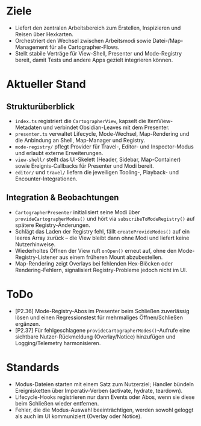 # Ziele
- Liefert den zentralen Arbeitsbereich zum Erstellen, Inspizieren und Reisen über Hexkarten.
- Orchestriert den Wechsel zwischen Arbeitsmodi sowie Datei-/Map-Management für alle Cartographer-Flows.
- Stellt stabile Verträge für View-Shell, Presenter und Mode-Registry bereit, damit Tests und andere Apps gezielt integrieren können.

# Aktueller Stand
## Strukturüberblick
- `index.ts` registriert die `CartographerView`, kapselt die ItemView-Metadaten und verbindet Obsidian-Leaves mit dem Presenter.
- `presenter.ts` verwaltet Lifecycle, Mode-Wechsel, Map-Rendering und die Anbindung an Shell, Map-Manager und Registry.
- `mode-registry/` pflegt Provider für Travel-, Editor- und Inspector-Modus und erlaubt externe Erweiterungen.
- `view-shell/` stellt das UI-Skelett (Header, Sidebar, Map-Container) sowie Ereignis-Callbacks für Presenter und Modi bereit.
- `editor/` und `travel/` liefern die jeweiligen Tooling-, Playback- und Encounter-Integrationen.

## Integration & Beobachtungen
- `CartographerPresenter` initialisiert seine Modi über `provideCartographerModes()` und hört via `subscribeToModeRegistry()` auf spätere Registry-Änderungen.
- Schlägt das Laden der Registry fehl, fällt `createProvideModes()` auf ein leeres Array zurück – die View bleibt dann ohne Modi und liefert keine Nutzerhinweise.
- Wiederholtes Öffnen der View ruft `onOpen()` erneut auf, ohne den Mode-Registry-Listener aus einem früheren Mount abzubestellen.
- Map-Rendering zeigt Overlays bei fehlenden Hex-Blöcken oder Rendering-Fehlern, signalisiert Registry-Probleme jedoch nicht im UI.

# ToDo
- [P2.36] Mode-Registry-Abos im Presenter beim Schließen zuverlässig lösen und einen Regressionstest für mehrmaliges Öffnen/Schließen ergänzen.
- [P2.37] Für fehlgeschlagene `provideCartographerModes()`-Aufrufe eine sichtbare Nutzer-Rückmeldung (Overlay/Notice) hinzufügen und Logging/Telemetry harmonisieren.

# Standards
- Modus-Dateien starten mit einem Satz zum Nutzerziel; Handler bündeln Ereignisketten über Imperativ-Verben (activate, hydrate, teardown).
- Lifecycle-Hooks registrieren nur dann Events oder Abos, wenn sie diese beim Schließen wieder entfernen.
- Fehler, die die Modus-Auswahl beeinträchtigen, werden sowohl geloggt als auch im UI kommuniziert (Overlay oder Notice).
